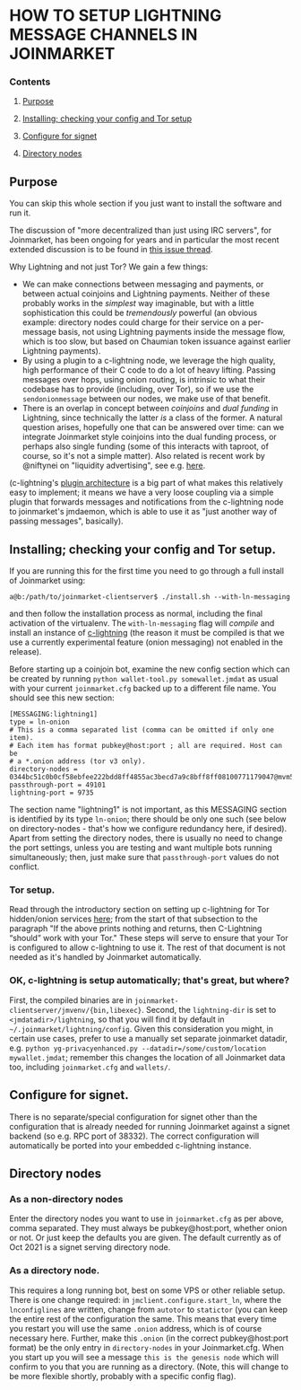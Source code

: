 # HOW TO SETUP LIGHTNING MESSAGE CHANNELS IN JOINMARKET

### Contents

1. [Purpose](#purpose)

2. [Installing; checking your config and Tor setup](#config)

3. [Configure for signet](#signet)

4. [Directory nodes](#directory)

<a name="purpose" />

## Purpose

You can skip this whole section if you just want to install the software and run it.

The discussion of "more decentralized than just using IRC servers", for Joinmarket, has been ongoing for years and in particular the most recent extended discussion is to be found in [this issue thread](https://github.com/JoinMarket-Org/joinmarket-clientserver/issues/415).

Why Lightning and not just Tor? We gain a few things:

* We can make connections between messaging and payments, or between actual coinjoins and Lightning payments. Neither of these probably works in the *simplest* way imaginable, but with a little sophistication this could be *tremendously* powerful (an obvious example: directory nodes could charge for their service on a per-message basis, not using Lightning payments inside the message flow, which is too slow, but based on Chaumian token issuance against earlier Lightning payments).
* By using a plugin to a c-lightning node, we leverage the high quality, high performance of their C code to do a lot of heavy lifting. Passing messages over hops, using onion routing, is intrinsic to what their codebase has to provide (including, over Tor), so if we use the `sendonionmessage` between our nodes, we make use of that benefit.
* There is an overlap in concept between *coinjoins* and *dual funding* in Lightning, since technically the latter *is* a class of the former. A natural question arises, hopefully one that can be answered over time: can we integrate Joinmarket style coinjoins into the dual funding process, or perhaps also single funding (some of this interacts with taproot, of course, so it's not a simple matter). Also related is recent work by @niftynei on "liquidity advertising", see e.g. [here](https://medium.com/blockstream/setting-up-liquidity-ads-in-c-lightning-54e4c59c091d).

(c-lightning's [plugin architecture](https://lightning.readthedocs.io/PLUGINS.html) is a big part of what makes this relatively easy to implement; it means we have a very loose coupling via a simple plugin that forwards messages and notifications from the c-lightning node to joinmarket's jmdaemon, which is able to use it as "just another way of passing messages", basically).


<a name="config" />

## Installing; checking your config and Tor setup.

If you are running this for the first time you need to go through a full install of Joinmarket using:

```
a@b:/path/to/joinmarket-clientserver$ ./install.sh --with-ln-messaging
```

and then follow the installation process as normal, including the final activation of the virtualenv. The `with-ln-messaging` flag will *compile* and install an instance of [c-lightning](https://github.com/ElementsProject/lightning) (the reason it must be compiled is that we use a currently experimental feature (onion messaging) not enabled in the release).

Before starting up a coinjoin bot, examine the new config section which can be created by running `python wallet-tool.py somewallet.jmdat` as usual with your current `joinmarket.cfg` backed up to a different file name. You should see this new section:

```
[MESSAGING:lightning1]
type = ln-onion
# This is a comma separated list (comma can be omitted if only one item).
# Each item has format pubkey@host:port ; all are required. Host can be
# a *.onion address (tor v3 only).
directory-nodes = 0344bc51c0b0cf58ebfee222bdd8ff4855ac3becd7a9c8bff8ff08100771179047@mvm5ffyipzf4tis2g753w7q25evcqmvj6qnnwgr3dkpyukomykzvwuad.onion:9736
passthrough-port = 49101
lightning-port = 9735
```

The section name "lightning1" is not important, as this MESSAGING section is identified by its type `ln-onion`; there should be only one such (see below on directory-nodes - that's how we configure redundancy here, if desired). Apart from setting the directory nodes, there is usually no need to change the port settings, unless you are testing and want multiple bots running simultaneously; then, just make sure that `passthrough-port` values do not conflict.

### Tor setup.

Read through the introductory section on setting up c-lightning for Tor hidden/onion services [here](https://lightning.readthedocs.io/TOR.html#quick-start-on-linux); from the start of that subsection to the paragraph "If the above prints nothing and returns, then C-Lightning “should” work with your Tor." These steps will serve to ensure that your Tor is configured to allow c-lightning to use it. The rest of that document is not needed as it's handled by Joinmarket automatically.

### OK, c-lightning is setup automatically; that's great, but where?

First, the compiled binaries are in `joinmarket-clientserver/jmvenv/{bin,libexec}`. Second, the `lightning-dir` is set to `<jmdatadir>/lightning`, so that you will find it by default in `~/.joinmarket/lightning/config`. Given this consideration you might, in certain use cases, prefer to use a manually set separate joinmarket datadir, e.g. `python yg-privacyenhanced.py --datadir=/some/custom/location mywallet.jmdat`; remember this changes the location of all Joinmarket data too, including `joinmarket.cfg` and `wallets/`.

<a name="signet" />

## Configure for signet.

There is no separate/special configuration for signet other than the configuration that is already needed for running Joinmarket against a signet backend (so e.g. RPC port of 38332). The correct configuration will automatically be ported into your embedded c-lightning instance.

<a name="directory" />

## Directory nodes

### As a non-directory nodes

Enter the directory nodes you want to use in `joinmarket.cfg` as per above, comma separated. They must always be pubkey@host:port, whether onion or not. Or just keep the defaults you are given. The default currently as of Oct 2021 is a signet serving directory node.

### As a directory node.

This requires a long running bot, best on some VPS or other reliable setup. There is one change required: in `jmclient.configure.start_ln`, where the `lnconfiglines` are written, change from `autotor` to `statictor` (you can keep the entire rest of the configuration the same. This means that every time you restart you will use the same `.onion` address, which is of course necessary here. Further, make this `.onion` (in the correct pubkey@host:port format) be the only entry in `directory-nodes` in your Joinmarket.cfg. When you start up you will see a message `this is the genesis node` which will confirm to you that you are running as a directory. (Note, this will change to be more flexible shortly, probably with a specific config flag).

